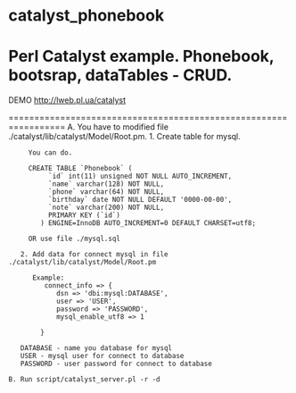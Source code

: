 catalyst_phonebook
==================

Perl Catalyst example.  Phonebook, bootsrap, dataTables - CRUD.
===============================================================

DEMO http://lweb.pl.ua/catalyst

=================================================================
A. You have to modified file ./catalyst/lib/catalyst/Model/Root.pm.
       1. Create table for mysql. 
         
         You can do.
         
         CREATE TABLE `Phonebook` (
			  `id` int(11) unsigned NOT NULL AUTO_INCREMENT,
			  `name` varchar(128) NOT NULL,
			  `phone` varchar(64) NOT NULL,
			  `birthday` date NOT NULL DEFAULT '0000-00-00',
			  `note` varchar(200) NOT NULL,
			  PRIMARY KEY (`id`)
			) ENGINE=InnoDB AUTO_INCREMENT=0 DEFAULT CHARSET=utf8;
			
		 OR use file ./mysql.sql	
				   
       2. Add data for connect mysql in file ./catalyst/lib/catalyst/Model/Root.pm
       
          Example:
             connect_info => {
				dsn => 'dbi:mysql:DATABASE',
				user => 'USER',
				password => 'PASSWORD',
				mysql_enable_utf8 => 1
        
			}
       
       DATABASE - name you database for mysql
       USER - mysql user for connect to database
       PASSWORD - user password for connect to database

    B. Run script/catalyst_server.pl -r -d

